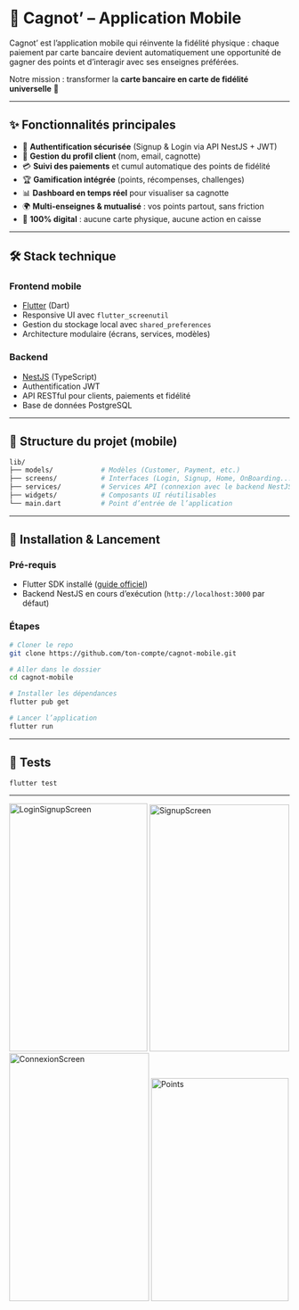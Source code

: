 
# 📱 Cagnot’ – Application Mobile

Cagnot’ est l’application mobile qui réinvente la fidélité physique : chaque paiement par carte bancaire devient automatiquement une opportunité de gagner des points et d’interagir avec ses enseignes préférées.

Notre mission : transformer la **carte bancaire en carte de fidélité universelle** 🎉

---

## ✨ Fonctionnalités principales

* 🔑 **Authentification sécurisée** (Signup & Login via API NestJS + JWT)
* 👤 **Gestion du profil client** (nom, email, cagnotte)
* 💳 **Suivi des paiements** et cumul automatique des points de fidélité
* 🏆 **Gamification intégrée** (points, récompenses, challenges)
* 📊 **Dashboard en temps réel** pour visualiser sa cagnotte
* 🌍 **Multi-enseignes & mutualisé** : vos points partout, sans friction
* 📱 **100% digital** : aucune carte physique, aucune action en caisse

---

## 🛠️ Stack technique

### Frontend mobile

* [Flutter](https://flutter.dev/) (Dart)
* Responsive UI avec `flutter_screenutil`
* Gestion du stockage local avec `shared_preferences`
* Architecture modulaire (écrans, services, modèles)

### Backend

* [NestJS](https://nestjs.com/) (TypeScript)
* Authentification JWT
* API RESTful pour clients, paiements et fidélité
* Base de données PostgreSQL

---

## 📂 Structure du projet (mobile)

```bash
lib/
├── models/            # Modèles (Customer, Payment, etc.)
├── screens/           # Interfaces (Login, Signup, Home, OnBoarding...)
├── services/          # Services API (connexion avec le backend NestJS)
├── widgets/           # Composants UI réutilisables
└── main.dart          # Point d’entrée de l’application
```

---

## 🚀 Installation & Lancement

### Pré-requis

* Flutter SDK installé ([guide officiel](https://docs.flutter.dev/get-started/install))
* Backend NestJS en cours d’exécution (`http://localhost:3000` par défaut)

### Étapes

```bash
# Cloner le repo
git clone https://github.com/ton-compte/cagnot-mobile.git

# Aller dans le dossier
cd cagnot-mobile

# Installer les dépendances
flutter pub get

# Lancer l’application
flutter run
```

---

## 🧪 Tests

```bash
flutter test
```

---




<img width="248" height="445" alt="LoginSignupScreen" src="https://github.com/user-attachments/assets/4f43a46a-74be-41f7-8f41-743c2722464e" />
<img width="251" height="443" alt="SignupScreen" src="https://github.com/user-attachments/assets/67dfc944-69eb-4d43-8bf5-4810b9611e31" />
<img width="251" height="445" alt="ConnexionScreen" src="https://github.com/user-attachments/assets/f69f768f-e7b7-42ed-bd75-429041ef3d14" />
<img width="247" height="400" alt="Points" src="https://github.com/user-attachments/assets/06e82c79-401c-4ee8-8b47-70d01079ca04" />
